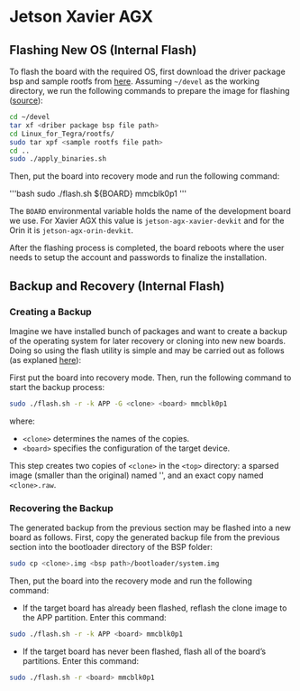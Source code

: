 # Jetson Xavier AGX

## Flashing New OS (Internal Flash)
To flash the board with the required OS, first download the driver package bsp and sample rootfs from [here](https://developer.nvidia.com/embedded/jetson-linux-archive). Assuming `~/devel` as the working directory, we run the following commands to prepare the image for flashing ([source](https://docs.nvidia.com/jetson/archives/r34.1/DeveloperGuide/text/IN/QuickStart.html#in-quickstart)):

```bash
cd ~/devel
tar xf <driber package bsp file path>
cd Linux_for_Tegra/rootfs/
sudo tar xpf <sample rootfs file path>
cd ..
sudo ./apply_binaries.sh
```

Then, put the board into recovery mode and run the following command:

'''bash
sudo ./flash.sh ${BOARD} mmcblk0p1
'''

The `BOARD` environmental variable holds the name of the development board we use. For Xavier AGX this value is `jetson-agx-xavier-devkit` and for the Orin it is `jetson-agx-orin-devkit`. 

After the flashing process is completed, the board reboots where the user needs to setup the account and passwords to finalize the installation. 

## Backup and Recovery (Internal Flash)
### Creating a Backup
Imagine we have installed bunch of packages and want to create a backup of the operating system for later recovery or cloning into new new boards. Doing so using the flash utility is simple and may be carried out as follows (as explaned [here](https://docs.nvidia.com/jetson/archives/l4t-archived/l4t-3261/index.html#page/Tegra%20Linux%20Driver%20Package%20Development%20Guide/flashing.html#wwpID0E06P0HA)):

First put the board into recovery mode. Then, run the following command to start the backup process:

```bash
sudo ./flash.sh -r -k APP -G <clone> <board> mmcblk0p1
```
where:

- `<clone>` determines the names of the copies.
- `<board>` specifies the configuration of the target device.

This step creates two copies of `<clone>` in the `<top>` directory: a sparsed image (smaller than the original) named '<clone>', and an exact copy named `<clone>.raw`.
### Recovering the Backup

The generated backup from the previous section may be flashed into a new board as follows. First, copy the generated backup file from the previous section into the bootloader directory of the BSP folder:

```bash
sudo cp <clone>.img <bsp path>/bootloader/system.img
```

Then, put the board into the recovery mode and run the following command:

- If the target board has already been flashed, reflash the clone image to the APP partition. Enter this command:
```bash
sudo ./flash.sh -r -k APP <board> mmcblk0p1
```
- If the target board has never been flashed, flash all of the board’s partitions. Enter this command:
```bash
sudo ./flash.sh -r <board> mmcblk0p1
```